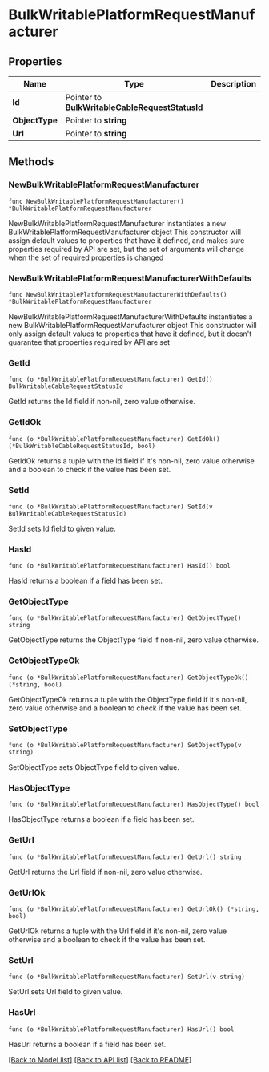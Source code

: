 # BulkWritablePlatformRequestManufacturer

## Properties

Name | Type | Description | Notes
------------ | ------------- | ------------- | -------------
**Id** | Pointer to [**BulkWritableCableRequestStatusId**](BulkWritableCableRequestStatusId.md) |  | [optional] 
**ObjectType** | Pointer to **string** |  | [optional] 
**Url** | Pointer to **string** |  | [optional] 

## Methods

### NewBulkWritablePlatformRequestManufacturer

`func NewBulkWritablePlatformRequestManufacturer() *BulkWritablePlatformRequestManufacturer`

NewBulkWritablePlatformRequestManufacturer instantiates a new BulkWritablePlatformRequestManufacturer object
This constructor will assign default values to properties that have it defined,
and makes sure properties required by API are set, but the set of arguments
will change when the set of required properties is changed

### NewBulkWritablePlatformRequestManufacturerWithDefaults

`func NewBulkWritablePlatformRequestManufacturerWithDefaults() *BulkWritablePlatformRequestManufacturer`

NewBulkWritablePlatformRequestManufacturerWithDefaults instantiates a new BulkWritablePlatformRequestManufacturer object
This constructor will only assign default values to properties that have it defined,
but it doesn't guarantee that properties required by API are set

### GetId

`func (o *BulkWritablePlatformRequestManufacturer) GetId() BulkWritableCableRequestStatusId`

GetId returns the Id field if non-nil, zero value otherwise.

### GetIdOk

`func (o *BulkWritablePlatformRequestManufacturer) GetIdOk() (*BulkWritableCableRequestStatusId, bool)`

GetIdOk returns a tuple with the Id field if it's non-nil, zero value otherwise
and a boolean to check if the value has been set.

### SetId

`func (o *BulkWritablePlatformRequestManufacturer) SetId(v BulkWritableCableRequestStatusId)`

SetId sets Id field to given value.

### HasId

`func (o *BulkWritablePlatformRequestManufacturer) HasId() bool`

HasId returns a boolean if a field has been set.

### GetObjectType

`func (o *BulkWritablePlatformRequestManufacturer) GetObjectType() string`

GetObjectType returns the ObjectType field if non-nil, zero value otherwise.

### GetObjectTypeOk

`func (o *BulkWritablePlatformRequestManufacturer) GetObjectTypeOk() (*string, bool)`

GetObjectTypeOk returns a tuple with the ObjectType field if it's non-nil, zero value otherwise
and a boolean to check if the value has been set.

### SetObjectType

`func (o *BulkWritablePlatformRequestManufacturer) SetObjectType(v string)`

SetObjectType sets ObjectType field to given value.

### HasObjectType

`func (o *BulkWritablePlatformRequestManufacturer) HasObjectType() bool`

HasObjectType returns a boolean if a field has been set.

### GetUrl

`func (o *BulkWritablePlatformRequestManufacturer) GetUrl() string`

GetUrl returns the Url field if non-nil, zero value otherwise.

### GetUrlOk

`func (o *BulkWritablePlatformRequestManufacturer) GetUrlOk() (*string, bool)`

GetUrlOk returns a tuple with the Url field if it's non-nil, zero value otherwise
and a boolean to check if the value has been set.

### SetUrl

`func (o *BulkWritablePlatformRequestManufacturer) SetUrl(v string)`

SetUrl sets Url field to given value.

### HasUrl

`func (o *BulkWritablePlatformRequestManufacturer) HasUrl() bool`

HasUrl returns a boolean if a field has been set.


[[Back to Model list]](../README.md#documentation-for-models) [[Back to API list]](../README.md#documentation-for-api-endpoints) [[Back to README]](../README.md)


